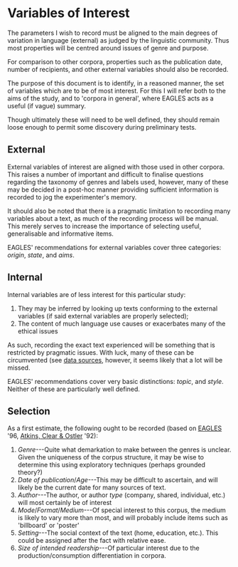 Variables of Interest
=====================
The parameters I wish to record must be aligned to the main degrees of variation in language (external) as judged by the linguistic community.  Thus most properties will be centred around issues of genre and purpose.

For comparison to other corpora, properties such as the publication date, number of recipients, and other external variables should also be recorded.

The purpose of this document is to identify, in a reasoned manner, the set of variables which are to be of most interest.  For this I will refer both to the aims of the study, and to 'corpora in general', where EAGLES acts as a useful (if vague) summary.

Though ultimately these will need to be well defined, they should remain loose enough to permit some discovery during preliminary tests.

External
--------
External variables of interest are aligned with those used in other corpora.  This raises a number of important and difficult to finalise questions regarding the taxonomy of genres and labels used, however, many of these may be decided in a post-hoc manner providing sufficient information is recorded to jog the experimenter's memory.

It should also be noted that there is a pragmatic limitation to recording many variables about a text, as much of the recording process will be manual.  This merely serves to increase the importance of selecting useful, generalisable and informative items.

EAGLES' recommendations for external variables cover three categories: *origin*, *state*, and *aims*.

Internal
--------
Internal variables are of less interest for this particular study:

 1. They may be inferred by looking up texts conforming to the external variables (if said external variables are properly selected);
 2. The content of much language use causes or exacerbates many of the ethical issues

As such, recording the exact text experienced will be something that is restricted by pragmatic issues.  With luck, many of these can be circumvented (see [data sources](DataSources), however, it seems likely that a lot will be missed.

EAGLES' recommendations cover very basic distinctions: *topic*, and *style*.  Neither of these are particularly well defined.

Selection
---------
As a first estimate, the following ought to be recorded (based on [EAGLES](http://www.ilc.cnr.it/EAGLES96/texttyp/node16.html#SECTION00050000000000000000) '96, [Atkins, Clear & Ostler](http://llc.oxfordjournals.org/content/7/1/1.abstract) '92):

1. *Genre*---Quite what demarkation to make between the genres is unclear.  Given the uniqueness of the corpus structure, it may be wise to determine this using exploratory techniques (perhaps grounded theory?)
2. *Date of publication*/*Age*---This may be difficult to ascertain, and will likely be the current date for many sources of text.
3. *Author*---The author, or author *type* (company, shared, individual, etc.) will most certainly be of interest
4. *Mode*/*Format*/*Medium*---Of special interest to this corpus, the medium is likely to vary more than most, and will probably include items such as 'billboard' or 'poster'
5. *Setting*---The social context of the text (home, education, etc.).  This could be assigned after the fact with relative ease.
6. *Size of intended readership*---Of particular interest due to the production/consumption differentiation in corpora.

